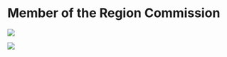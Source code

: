 # Member of the Region Commission

![](https://github.com/Scopics/Voting-system/blob/master/documentation/UMLDiagrams/src/URC-02_AddMember.svg)

![](https://github.com/Scopics/Voting-system/blob/master/documentation/UMLDiagrams/src/URC-03_RemoveMember.svg)
